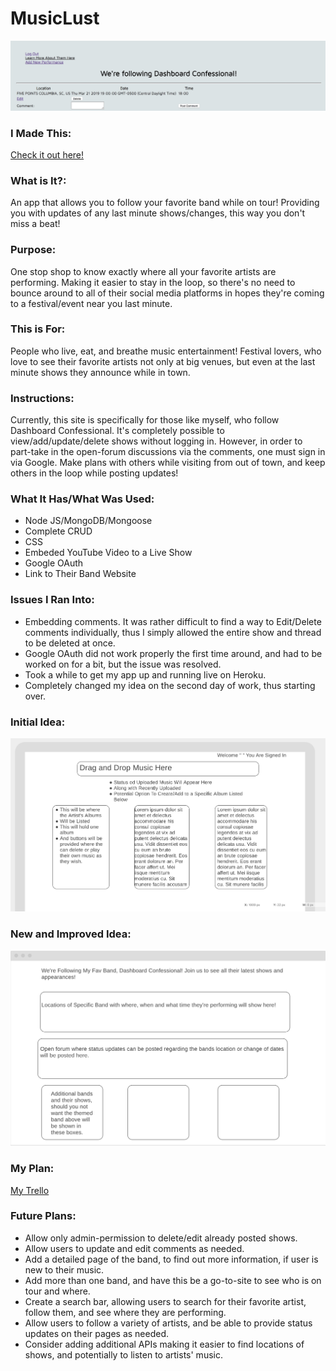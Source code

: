 # MusicLust
![MusicLust Home Page](https://github.com/siaraclemente/MusicLust/blob/master/public/images/screenshot1proj2.jpg)

### I Made This: 
[Check it out here!](https://musiclust.herokuapp.com/)

### What is It?: 
An app that allows you to follow your favorite band while on tour! Providing you with updates of any last minute shows/changes, this way you don't miss a beat!

### Purpose: 
One stop shop to know exactly where all your favorite artists are performing. Making it easier to stay in the loop, so there's no need to bounce around to all of their social media platforms in hopes they're coming to a festival/event near you last minute.

### This is For: 
People who live, eat, and breathe music entertainment! Festival lovers, who love to see their favorite artists not only at big venues, but even at the last minute shows they announce while in town.

### Instructions: 
Currently, this site is specifically for those like myself, who follow Dashboard Confessional. It's completely possible to view/add/update/delete shows without logging in. However, in order to part-take in the open-forum discussions via the comments, one must sign in via Google. Make plans with others while visiting from out of town, and keep others in the loop while posting updates! 

### What It Has/What Was Used:
* Node JS/MongoDB/Mongoose
* Complete CRUD
* CSS
* Embeded YouTube Video to a Live Show
* Google OAuth
* Link to Their Band Website

### Issues I Ran Into:
* Embedding comments. It was rather difficult to find a way to Edit/Delete comments individually, thus I simply allowed the entire show and thread to be deleted at once.
* Google OAuth did not work properly the first time around, and had to be worked on for a bit, but the issue was resolved. 
* Took a while to get my app up and running live on Heroku.
* Completely changed my idea on the second day of work, thus starting over.

### Initial Idea:
![Initial Project Idea](https://github.com/siaraclemente/MusicLust/blob/master/public/images/project2wireframe2.jpg)

### New and Improved Idea:
![New and Improved Idea](https://github.com/siaraclemente/MusicLust/blob/master/public/images/updatedwfproj2.jpg)

### My Plan:
[My Trello](https://trello.com/b/MKQEjzHd/musiclus)

### Future Plans:
* Allow only admin-permission to delete/edit already posted shows.
* Allow users to update and edit comments as needed.
* Add a detailed page of the band, to find out more information, if user is new to their music.
* Add more than one band, and have this be a go-to-site to see who is on tour and where.
* Create a search bar, allowing users to search for their favorite artist, follow them, and see where they are performing.
* Allow users to follow a variety of artists, and be able to provide status updates on their pages as needed.
* Consider adding additional APIs making it easier to find locations of shows, and potentially to listen to artists' music.

